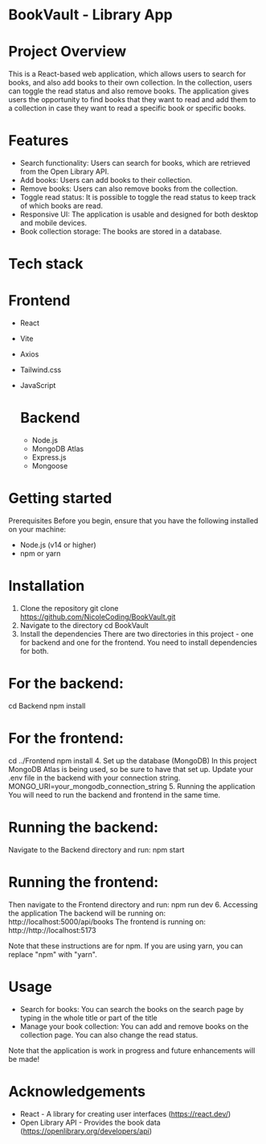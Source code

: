 # BookVault - Library App

# Project Overview
This is a React-based web application, which allows users to search for books, and also add books to their own collection. In the collection, users can toggle the read status and also remove books.
The application gives users the opportunity to find books that they want to read and add them to a collection in case they want to read a specific book or specific books. 

# Features
- Search functionality: Users can search for books, which are retrieved from the Open Library API.
- Add books: Users can add books to their collection.
- Remove books: Users can also remove books from the collection.
- Toggle read status: It is possible to toggle the read status to keep track of which books are read.
- Responsive UI: The application is usable and designed for both desktop and mobile devices.
- Book collection storage: The books are stored in a database.

# Tech stack
# Frontend
- React
- Vite
- Axios
- Tailwind.css
- JavaScript

  # Backend
  - Node.js
  - MongoDB Atlas
  - Express.js
  - Mongoose


# Getting started
Prerequisites
Before you begin, ensure that you have the following installed on your machine:
- Node.js (v14 or higher)
- npm or yarn

# Installation
1. Clone the repository
   git clone https://github.com/NicoleCoding/BookVault.git
2.  Navigate to the directory
   cd BookVault
3. Install the dependencies
   There are two directories in this project - one for backend and one for the frontend. You need to install dependencies for both.
 # For the backend:
cd Backend
npm install
 # For the frontend:
 cd ../Frontend
 npm install
4. Set up the database (MongoDB)
In this project MongoDB Atlas is being used, so be sure to have that set up. Update your .env file in the backend with your connection string.
MONGO_URI=your_mongodb_connection_string
5. Running the application
You will need to run the backend and frontend in the same time.
 # Running the backend:
 Navigate to the Backend directory and run:
 npm start
 # Running the frontend:
 Then navigate to the Frontend directory and run:
 npm run dev
 6. Accessing the application
 The backend will be running on: http://localhost:5000/api/books
 The frontend is running on: http://http://localhost:5173

 Note that these instructions are for npm. If you are using yarn, you can replace "npm" with "yarn".

# Usage
- Search for books: You can search the books on the search page by typing in the whole title or part of the title
- Manage your book collection: You can add and remove books on the collection page. You can also change the read status.

Note that the application is work in progress and future enhancements will be made!

# Acknowledgements
- React - A library for creating user interfaces (https://react.dev/)
- Open Library API - Provides the book data (https://openlibrary.org/developers/api)







